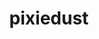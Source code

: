 ---
title: "pixiedust"
CRAN: "https://CRAN.R-project.org/package=PACKAGE"
github: "https://github.com/repospec"
docs: ""
---